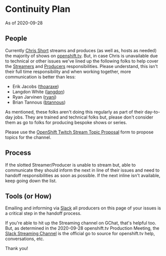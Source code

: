 # Continuity Plan

As of 2020-09-28

## People

Currently [Chris Short](https://github.com/chris-short) streams and produces (as well as, hosts as needed) the majority of shows on [openshift.tv](https://openshift.tv). But, in case Chris is unavailable due to technical or other issues we've lined up the following folks to help cover the [Streamers](https://github.com/cloud-platforms-streaming/streaming-docs#streamers) and [Producers](https://github.com/cloud-platforms-streaming/streaming-docs#producers) responsibilities. Please understand, this isn't their full time responsibility and when working together, more communication is better than less:

* Erik Jacobs ([thoaraxe](https://github.com/thoraxe))  
* Langdon White ([langdon](https://github.com/langdon))  
* Ryan Jarvinen ([ryanj](https://github.com/ryanj))  
* Brian Tannous ([btannous](https://github.com/btannous))

As mentioned, these folks aren't doing this regularly as part of their day-to-day jobs. They are trained and technical folks but, please don't consider them as go to folks for producing bespoke shows or series.

Please use the [OpenShift Twitch Stream Topic Proposal](https://red.ht/streamform) form to propose topics for the channel.

## Process

If the slotted Streamer/Producer is unable to stream but, able to communicate they should inform the next in line of their issues and need to handoff responsibilities as soon as possible. If the next inline isn't available, keep going down the list.

## Tools (or How)

Emailing and informing via [Slack](https://coreos.slack.com/archives/C01456K7G2H) all producers on this page of your issues is a critical step in the handoff process.

If you're able to hit up the Streaming channel on GChat, that's helpful too. But, as determined in the 2020-09-28 openshift.tv Production Meeting, the [Slack Streaming Channel](https://coreos.slack.com/archives/C01456K7G2H) is the official go to source for openshift.tv help, conversations, etc.

Thank you!

